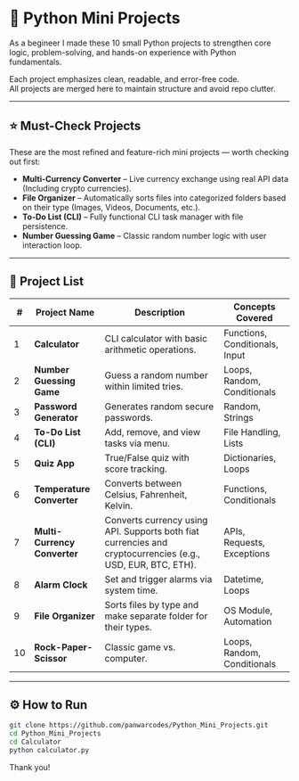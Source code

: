 # 🐍 Python Mini Projects

As a begineer I made these 10 small Python projects to strengthen core logic, problem-solving, and hands-on experience with Python fundamentals.

Each project emphasizes clean, readable, and error-free code.  
All projects are merged here to maintain structure and avoid repo clutter.

---

## ⭐ Must-Check Projects
These are the most refined and feature-rich mini projects — worth checking out first:
- **Multi-Currency Converter** – Live currency exchange using real API data (Including crypto currencies).
- **File Organizer** – Automatically sorts files into categorized folders based on their type (Images, Videos, Documents, etc.).
- **To-Do List (CLI)** – Fully functional CLI task manager with file persistence.
- **Number Guessing Game** – Classic random number logic with user interaction loop.

---

## 📁 Project List

| # | Project Name | Description | Concepts Covered |
|---|---------------|--------------|------------------|
| 1 | **Calculator** | CLI calculator with basic arithmetic operations. | Functions, Conditionals, Input |
| 2 | **Number Guessing Game** | Guess a random number within limited tries. | Loops, Random, Conditionals |
| 3 | **Password Generator** | Generates random secure passwords. | Random, Strings |
| 4 | **To-Do List (CLI)** | Add, remove, and view tasks via menu. | File Handling, Lists |
| 5 | **Quiz App** | True/False quiz with score tracking. | Dictionaries, Loops |
| 6 | **Temperature Converter** | Converts between Celsius, Fahrenheit, Kelvin. | Functions, Conditionals |
| 7 | **Multi-Currency Converter** | Converts currency using API. Supports both fiat currencies and cryptocurrencies (e.g., USD, EUR, BTC, ETH).  | APIs, Requests, Exceptions |
| 8 | **Alarm Clock** | Set and trigger alarms via system time. | Datetime, Loops |
| 9 | **File Organizer** | Sorts files by type and make separate folder for their types. | OS Module, Automation |
| 10 | **Rock-Paper-Scissor** | Classic game vs. computer. | Loops, Random, Conditionals |

---

## ⚙️ How to Run
```bash
git clone https://github.com/panwarcodes/Python_Mini_Projects.git
cd Python_Mini_Projects
cd Calculator
python calculator.py
```
Thank you!
